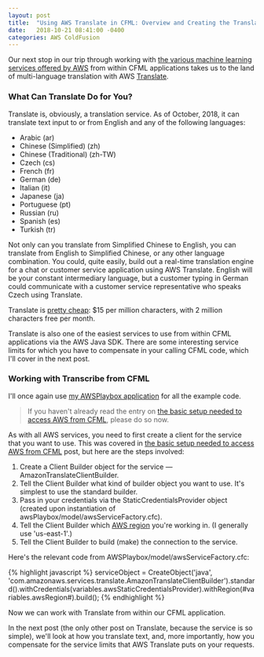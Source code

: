 ```yaml
---
layout: post
title:  "Using AWS Translate in CFML: Overview and Creating the Translate Service Object"
date:   2018-10-21 08:41:00 -0400
categories: AWS ColdFusion
---
```


Our next stop in our trip through working with [the various machine learning services offered by AWS](https://aws.amazon.com/machine-learning/) from within CFML applications takes us to the land of multi-language translation with AWS [Translate](https://aws.amazon.com/translate/).

### What Can Translate Do for You?

Translate is, obviously, a translation service. As of October, 2018, it can translate text input to or from English and any of the following languages:

- Arabic (ar)
- Chinese (Simplified) (zh)
- Chinese (Traditional) (zh-TW)
- Czech (cs)
- French (fr)
- German (de)
- Italian (it)
- Japanese (ja)
- Portuguese (pt)
- Russian (ru)
- Spanish (es)
- Turkish (tr)

Not only can you translate from Simplified Chinese to English, you can translate from English to Simplified Chinese, or any other language combination. You could, quite easily, build out a real-time translation engine for a chat or customer service application using AWS Translate. English will be your constant intermediary language, but a customer typing in German could communicate with a customer service representative who speaks Czech using Translate.

Translate is [pretty cheap](https://aws.amazon.com/translate/pricing/): $15 per million characters, with 2 million characters free per month.

Translate is also one of the easiest services to use from within CFML applications via the AWS Java SDK. There are some interesting service limits for which you have to compensate in your calling CFML code, which I'll cover in the next post.

### Working with Transcribe from CFML

I'll once again use [my AWSPlaybox application](https://github.com/brianklaas/awsPlaybox) for all the example code.

> If you haven't already read the entry on [the basic setup needed to access AWS from CFML](/aws/coldfusion/2018/05/21/Basic-Setup-Needed-To-Access-AWS-From-CFML.html), please do so now.

As with all AWS services, you need to first create a client for the service that you want to use. This was covered in [the basic setup needed to access AWS from CFML](/aws/coldfusion/2018/05/21/Basic-Setup-Needed-To-Access-AWS-From-CFML.html) post, but here are the steps involved:

1. Create a Client Builder object for the service &mdash; AmazonTranslateClientBuilder.
2. Tell the Client Builder what kind of builder object you want to use. It's simplest to use the standard builder.
3. Pass in your credentials via the StaticCredentialsProvider object (created upon instantiation of awsPlaybox/model/awsServiceFactory.cfc).
4. Tell the Client Builder which [AWS region](https://docs.aws.amazon.com/general/latest/gr/rande.html) you're working in. (I generally use 'us-east-1'.)
5. Tell the Client Builder to build (make) the connection to the service.

Here's the relevant code from AWSPlaybox/model/awsServiceFactory.cfc:

{% highlight javascript %}
serviceObject = CreateObject('java', 'com.amazonaws.services.translate.AmazonTranslateClientBuilder').standard().withCredentials(variables.awsStaticCredentialsProvider).withRegion(#variables.awsRegion#).build();
{% endhighlight %}

Now we can work with Translate from within our CFML application. 

In the next post (the only other post on Translate, because the service is so simple), we'll look at how you translate text, and, more importantly, how you compensate for the service limits that AWS Translate puts on your requests.
